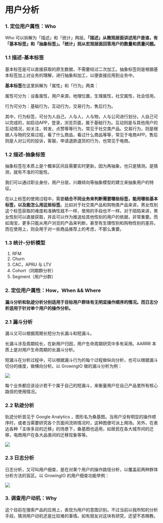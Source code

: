 # 用户分析

### 1. 定位用户属性：Who

Who 可以拆解为「描述」和「统计」两层。**「描述」从微观层面讲述用户是谁，有「基本标签」和「抽象标签」。「统计」则从宏观层面回答用户的数量和质量问题。**

### 1.1 描述-基本标签

基本标签是可以直接获取的原生数据，不需要经过二次加工。抽象标签则是根据基本标签加上对业务的理解，进行抽象和加工，以便直接应用到业务中。

**基本标签**在这里拆解为「属性」和「行为」两类：

属性可分为：设备属性，用户来源，地理位置，生理属性，社交属性，社会信用。

行为可分为：基础行为，互动行为，交易行为，售后行为。

其中，行为标签，可分为人自己，人与人，人与物，人与公司进行划分。人自己可以完成的，如启动APP，登录，浏览页面，属于基础行为。互动则是与其他用户的互动情况，如关注，转发，点赞等等行为，常见于社交类产品。交易行为，则是根据人与物的交易过程，看了什么商品，看过什么商品等等，常见于电商APP。售后则是人对公司的投诉，客服，申请退款退货的行为，也常见于电商。

### 1.2 描述-抽象标签

抽象标签在本质上是个概率区间且需要实时更新。因为再抽象，也只是猜测。是猜测，就有不准的可能性。

我们可以通过职业身份，用户分层，兴趣倾向等抽象模型的建立来抽象用户的特征。

在以上标签的使用过程中，需要**结合不同业务来判断需要哪些标签，能用哪些基本标签，以及能怎么用这些标签**。比如对于社交类产品和购物类产品来讲，男女性别这个标签获取的难度和准确性就不一样，使用的手段也不一样。对于陌陌来讲，男女性别可以直接获取，并且可以作为推送给其他性别的用户的依据，非常重要。而如淘宝，更多只能从用户浏览的产品来判断，甚至有生理性别和购物性别的差异。而在使用上，则会用于对一些商品推荐上的考虑，不那么重要。

### 1.3 统计-分析模型

1. RFM
2. Churn
3. CAC，APRU 与 LTV
4. Cohort（同期群分析）
5. Segment（用户分群）

### 2. 定位用户属性：How，When && Where

**漏斗分析和轨迹分析分别适用于目标用户群体有无明显操作顺序的情况。而日志分析适用于针对单个用户的操作分析。**

### 2.1 漏斗分析

漏斗又可以根据周期长短分为长漏斗和短漏斗。

长漏斗涉及周期较长，在新用户归因，用户生命周期研究中多有采用。AARRR 本质上是对用户生命周期的长漏斗分析。

短漏斗在分析过程中，可以根据漏斗行为的每个过程做纵向分析，也可以根据漏斗切分的维度，做横向分析。以 GrowingIO 做的漏斗分析为例：

![](https://mmbiz.qpic.cn/mmbiz_jpg/cVia3Ayib6tISGvWQ9421yhgpgIgy30T9SoY9icJOKnDWQ3l4zejErgEtUClyJDC9rTPhuDcLlLic2XMOc4ntHt0Dg/640?wx_fmt=jpeg&tp=webp&wxfrom=5&wx_lazy=1)

每个业务都应该设计若干个属于自己的短漏斗，来衡量用户在自己产品里所有核心路径的使用情况。

### 2.2 轨迹分析

轨迹分析首见于 Google Analytics ，图形名为桑基图。当用户没有明显的操作顺序时，或者当需要研究各个页面间流转情况时，这种图便可派上用场。另外，在表达各种「主体多目的迁移」的场景下，桑基图也适用，如居民在各大城市间的迁移，电商用户在各大品类间的迁移现象等等。

![](https://mmbiz.qpic.cn/mmbiz_jpg/cVia3Ayib6tISGvWQ9421yhgpgIgy30T9SiaYshFsnT7untPgCeFIKIbLSaKQVkMsNu4pfx4d3vyxXiawf52Czz7MQ/640?wx_fmt=jpeg&tp=webp&wxfrom=5&wx_lazy=1)

### 2.3 日志分析

日志分析，又可叫用户细查，是在对某个用户的操作路径分析，以覆盖前两种群体分析方法的盲区。以 GrowingIO 的用户细查功能举例：

![](https://mmbiz.qpic.cn/mmbiz_jpg/cVia3Ayib6tISGvWQ9421yhgpgIgy30T9SxeRZsxQxednGKnHvjcsSkj8z8W3Ah53eKvzf1F6k7kJv8kJ7WpNxgg/640?wx_fmt=jpeg&tp=webp&wxfrom=5&wx_lazy=1)

### 3. 调查用户动机：Why

这个目前在搜索产品的应用上，表现为用户的意图识别。不过当前以我所知的分析手段，猜测用户动机还是比较难的事情。如有朋友对这块有研究，还望不吝赐教。


